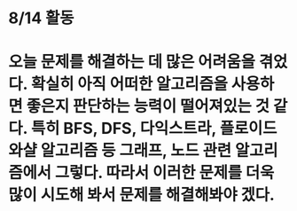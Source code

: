 # 8/14 활동
# 오늘 문제를 해결하는 데 많은 어려움을 겪었다. 확실히 아직 어떠한 알고리즘을 사용하면 좋은지 판단하는 능력이 떨어져있는 것 같다. 특히 BFS, DFS, 다익스트라, 플로이드 와샬 알고리즘 등 그래프, 노드 관련 알고리즘에서 그렇다. 따라서 이러한 문제를 더욱 많이 시도해 봐서 문제를 해결해봐야 겠다.